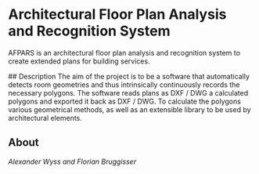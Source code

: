 # Architectural Floor Plan Analysis and Recognition System
AFPARS is an architectural floor plan analysis and recognition system to create extended plans for building services.

## Description
The aim of the project is to be a software that automatically detects room geometries and thus intrinsically continuously records the necessary polygons. The software reads plans as DXF / DWG a calculated polygons and exported it back as DXF / DWG. To calculate the polygons various geometrical methods, as well as an extensible library to be used by architectural elements.

## About
*Alexander Wyss and Florian Bruggisser*
